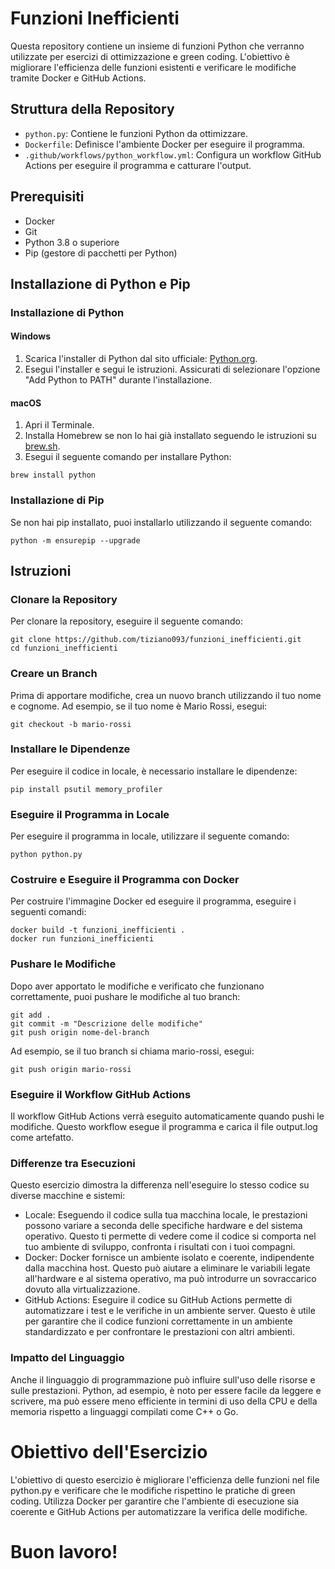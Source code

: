 # Funzioni Inefficienti

Questa repository contiene un insieme di funzioni Python che verranno utilizzate per esercizi di ottimizzazione e green coding. L'obiettivo è migliorare l'efficienza delle funzioni esistenti e verificare le modifiche tramite Docker e GitHub Actions.

## Struttura della Repository

- `python.py`: Contiene le funzioni Python da ottimizzare.
- `Dockerfile`: Definisce l'ambiente Docker per eseguire il programma.
- `.github/workflows/python_workflow.yml`: Configura un workflow GitHub Actions per eseguire il programma e catturare l'output.

## Prerequisiti

- Docker
- Git
- Python 3.8 o superiore
- Pip (gestore di pacchetti per Python)

## Installazione di Python e Pip

### Installazione di Python

#### Windows

1. Scarica l'installer di Python dal sito ufficiale: [Python.org](https://www.python.org/downloads/).
2. Esegui l'installer e segui le istruzioni. Assicurati di selezionare l'opzione "Add Python to PATH" durante l'installazione.

#### macOS

1. Apri il Terminale.
2. Installa Homebrew se non lo hai già installato seguendo le istruzioni su [brew.sh](https://brew.sh/).
3. Esegui il seguente comando per installare Python:

```
brew install python
```


### Installazione di Pip
Se non hai pip installato, puoi installarlo utilizzando il seguente comando:

```
python -m ensurepip --upgrade
```


## Istruzioni

### Clonare la Repository

Per clonare la repository, eseguire il seguente comando:

```
git clone https://github.com/tiziano093/funzioni_inefficienti.git
cd funzioni_inefficienti
```


### Creare un Branch
Prima di apportare modifiche, crea un nuovo branch utilizzando il tuo nome e cognome. Ad esempio, se il tuo nome è Mario Rossi, esegui:

```
git checkout -b mario-rossi
```



### Installare le Dipendenze
Per eseguire il codice in locale, è necessario installare le dipendenze:
```
pip install psutil memory_profiler
```

### Eseguire il Programma in Locale
Per eseguire il programma in locale, utilizzare il seguente comando:
```
python python.py
```


### Costruire e Eseguire il Programma con Docker 
Per costruire l'immagine Docker ed eseguire il programma, eseguire i seguenti comandi:
```
docker build -t funzioni_inefficienti .
docker run funzioni_inefficienti
```


### Pushare le Modifiche
Dopo aver apportato le modifiche e verificato che funzionano correttamente, puoi pushare le modifiche al tuo branch:

```
git add .
git commit -m "Descrizione delle modifiche"
git push origin nome-del-branch
```


Ad esempio, se il tuo branch si chiama mario-rossi, esegui:
```
git push origin mario-rossi
```


### Eseguire il Workflow GitHub Actions
Il workflow GitHub Actions verrà eseguito automaticamente quando pushi le modifiche. Questo workflow esegue il programma e carica il file output.log come artefatto.

### Differenze tra Esecuzioni
Questo esercizio dimostra la differenza nell'eseguire lo stesso codice su diverse macchine e sistemi:

- Locale: Eseguendo il codice sulla tua macchina locale, le prestazioni possono variare a seconda delle specifiche hardware e del sistema operativo. Questo ti permette di vedere come il codice si comporta nel tuo ambiente di sviluppo, confronta i risultati con i tuoi compagni.
- Docker: Docker fornisce un ambiente isolato e coerente, indipendente dalla macchina host. Questo può aiutare a eliminare le variabili legate all'hardware e al sistema operativo, ma può introdurre un sovraccarico dovuto alla virtualizzazione.
- GitHub Actions: Eseguire il codice su GitHub Actions permette di automatizzare i test e le verifiche in un ambiente server. Questo è utile per garantire che il codice funzioni correttamente in un ambiente standardizzato e per confrontare le prestazioni con altri ambienti.

### Impatto del Linguaggio
Anche il linguaggio di programmazione può influire sull'uso delle risorse e sulle prestazioni. Python, ad esempio, è noto per essere facile da leggere e scrivere, ma può essere meno efficiente in termini di uso della CPU e della memoria rispetto a linguaggi compilati come C++ o Go.

# Obiettivo dell'Esercizio
L'obiettivo di questo esercizio è migliorare l'efficienza delle funzioni nel file python.py e verificare che le modifiche rispettino le pratiche di green coding. Utilizza Docker per garantire che l'ambiente di esecuzione sia coerente e GitHub Actions per automatizzare la verifica delle modifiche.

# Buon lavoro!